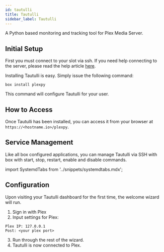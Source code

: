 ```yaml
---
id: tautulli
title: Tautulli
sidebar_label: Tautulli
---
```


A Python based monitoring and tracking tool for Plex Media Server.

## Initial Setup

First you must connect to your slot via ssh. If you need help connecting to the server, please read the help article [here](../getting-started/how-do-i-connect.md).

Installing Tautulli is easy. Simply issue the following command:

```plaintext main
box install plexpy
```

This command will configure Tautulli for your user.

## How to Access

Once Tautulli has been installed, you can access it from your browser at `https://<hostname.io>/plexpy`.

## Service Management

Like all box configured applications, you can manage Tautulli via SSH with box with start, stop, restart, enable and disable commands.

import SystemdTabs from '../snippets/systemdtabs.mdx';

<SystemdTabs service="tautulli"/>

## Configuration

Upon visiting your Tautulli dashboard for the first time, the welcome wizard will run.

1. Sign in with Plex
2. Input settings for Plex:

```plaintext main
Plex IP: 127.0.0.1
Post: <your plex port>
```

3. Run through the rest of the wizard.
4. Tautulli is now connected to Plex.
